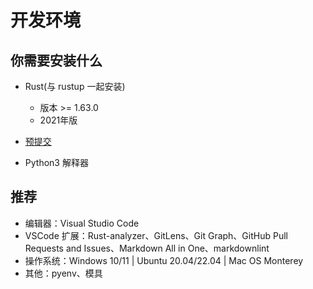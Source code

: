 # 开发环境

## 你需要安装什么

* Rust(与 rustup 一起安装)

    * 版本 >= 1.63.0
    * 2021年版

* [预提交](https://pre-commit.com/)

* Python3 解释器

## 推荐

* 编辑器：Visual Studio Code
* VSCode 扩展：Rust-analyzer、GitLens、Git Graph、GitHub Pull Requests and Issues、Markdown All in One、markdownlint
* 操作系统：Windows 10/11 | Ubuntu 20.04/22.04 | Mac OS Monterey
* 其他：pyenv、模具